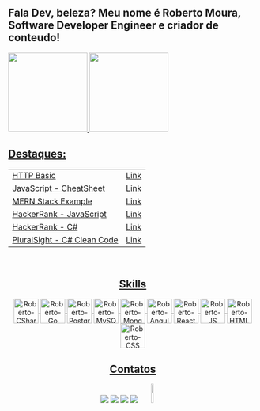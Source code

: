 
## Fala Dev, beleza? Meu nome é Roberto Moura, Software Developer Engineer e criador de conteudo!
 <div style="display: flex" align="center">
  <a href="https://github.com/robert1802">
  <img height="160em" src="https://github-readme-stats.vercel.app/api?username=robert1802&show_icons=true&theme=prussian&include_all_commits=true&count_private=true"/>
  <img height="160em" src="https://github-readme-stats.vercel.app/api/top-langs/?username=robert1802&layout=compact&langs_count=7&theme=prussian"/>
</div>

 
<h2>Destaques:</h2> 
 <table>
  <tr>
    <td>HTTP Basic</td>
    <td><a href="https://github.com/Robert1802/HTTP-Basics">Link</td>
  </tr>
  <tr>
    <td>JavaScript - CheatSheet</td>
    <td><a href="https://github.com/Robert1802/JavaScript-CheatSheet">Link</td>
  </tr>
  <tr>
    <td>MERN Stack Example</td>
    <td><a href="https://github.com/Robert1802/mern-stack-example">Link</td>
  </tr>
  <tr>
    <td>HackerRank - JavaScript</td>
    <td><a href="https://github.com/Robert1802/HackerRank-JavaScript">Link</td>
  </tr>
  <tr>
    <td>HackerRank - C#</td>
    <td><a href="https://github.com/Robert1802/HackerRank">Link</td>
  </tr>
  <tr>
    <td>PluralSight - C# Clean Code</td>
    <td><a href="https://github.com/Robert1802/PluralSight-Clean-Code">Link</td>
  </tr>
</table>
 
<div align="center" style="display: inline_block"><br>
 
<h2>Skills</h2> 
  <img align="center" alt="Roberto-CSharp" height="50" width="50" src="https://cdn.jsdelivr.net/gh/devicons/devicon/icons/csharp/csharp-original.svg" />
  <img align="center" alt="Roberto-Go" height="50" width="50" src="https://cdn.jsdelivr.net/gh/devicons/devicon/icons/go/go-original-wordmark.svg" />
  <img align="center" alt="Roberto-PostgreSQL" height="50" width="50"" src="https://cdn.jsdelivr.net/gh/devicons/devicon/icons/postgresql/postgresql-original.svg" />
  <img align="center" alt="Roberto-MySQL" height="50" width="50" src="https://cdn.jsdelivr.net/gh/devicons/devicon/icons/mysql/mysql-original.svg" />
  <img align="center" alt="Roberto-MongoDB" height="50" width="50" src="https://cdn.jsdelivr.net/gh/devicons/devicon/icons/mongodb/mongodb-original-wordmark.svg" />
         
  <img align="center" alt="Roberto-Angular" height="50" width="50" src="https://cdn.jsdelivr.net/gh/devicons/devicon/icons/angularjs/angularjs-original.svg">
  <img align="center" alt="Roberto-React" height="50" width="50" src="https://cdn.jsdelivr.net/gh/devicons/devicon/icons/react/react-original.svg">
  <img align="center" alt="Roberto-JS" height="50" width="50" src="https://cdn.jsdelivr.net/gh/devicons/devicon/icons/javascript/javascript-original.svg">
  <img align="center" alt="Roberto-HTML" height="50" width="50" src="https://cdn.jsdelivr.net/gh/devicons/devicon/icons/html5/html5-original.svg">
  <img align="center" alt="Roberto-CSS" height="50" width="50" src="https://cdn.jsdelivr.net/gh/devicons/devicon/icons/css3/css3-original.svg">
  
  ##

                                                                                                                                              
<h2>Contatos</h2> 
<div align="center"> 
  <a href="https://www.youtube.com/channel/UCcvT-PkQSkPdZ-uSmNAdA6Q" target="_blank"><img src="https://img.shields.io/badge/YouTube-FF0000?style=for-the-badge&logo=youtube&logoColor=white" target="_blank"></a>
  <a href="https://www.instagram.com/dev.robert/" target="_blank"><img src="https://img.shields.io/badge/-Instagram-%23E4405F?style=for-the-badge&logo=instagram&logoColor=white" target="_blank"></a>
  <a href = "mailto:roblm_@hotmail.com"><img src="https://img.shields.io/badge/-Gmail-%23333?style=for-the-badge&logo=gmail&logoColor=white" target="_blank"></a>
  <a href="https://www.linkedin.com/in/roberto-moura-3473206a/" target="_blank"><img src="https://img.shields.io/badge/-LinkedIn-%230077B5?style=for-the-badge&logo=linkedin&logoColor=white" target="_blank"></a> 
 <img height="10%" width="10%" class="animated-gif" src="https://github.com/SP-XD/SP-XD/blob/main/images/dino_rounded.gif?raw=true">
</div>


